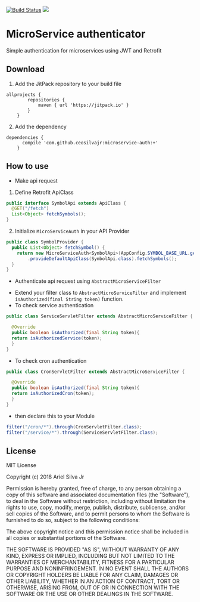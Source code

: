 [![Build Status](https://travis-ci.org/ceosilvajr/microservice-auth.svg?branch=master)](https://travis-ci.org/ceosilvajr/microservice-auth) [![](https://jitpack.io/v/ceosilvajr/microservice-auth.svg)](https://jitpack.io/#ceosilvajr/microservice-auth)

MicroService authenticator
=======
Simple authentication for microservices using JWT and Retrofit

Download 
-------
1. Add the JitPack repository to your build file
```
allprojects {
		repositories {
			maven { url 'https://jitpack.io' }
		}
	}
```
2. Add the dependency
```
dependencies {
	  compile 'com.github.ceosilvajr:microservice-auth:+'
	}
```

How to use
-------
* Make api request
1. Define Retrofit ApiClass
``` java
public interface SymbolApi extends ApiClass {
  @GET("/fetch")
  List<Object> fetchSymbols();
}
```
2. Initialize `MicroServiceAuth` in your API Provider
``` java
public class SymbolProvider {
  public List<Object> fetchSymbol() {
    return new MicroServiceAuth<SymbolApi>(AppConfig.SYMBOL_BASE_URL.getValue())
        .provideDefaultApiClass(SymbolApi.class).fetchSymbols();
  }
}
```
* Authenticate api request using `AbstractMicroServiceFilter`
- Extend your filter class to `AbstractMicroServiceFilter` and implement `isAuthorized(final String token)` function.
- To check service authentication
``` java
public class ServiceServletFilter extends AbstractMicroServiceFilter {

  @Override
  public boolean isAuthorized(final String token){
  return isAuthorizedService(token);
  }
}
```
- To check cron authentication
``` java
public class CronServletFilter extends AbstractMicroServiceFilter {

  @Override
  public boolean isAuthorized(final String token){
  return isAuthorizedCron(token);
  }
}
```

- then declare this to your Module
``` java
filter("/cron/*").through(CronServletFilter.class);
filter("/service/*").through(ServiceServletFilter.class);
```

License
-------

MIT License

Copyright (c) 2018 Ariel Silva Jr

Permission is hereby granted, free of charge, to any person obtaining a copy
of this software and associated documentation files (the "Software"), to deal
in the Software without restriction, including without limitation the rights
to use, copy, modify, merge, publish, distribute, sublicense, and/or sell
copies of the Software, and to permit persons to whom the Software is
furnished to do so, subject to the following conditions:

The above copyright notice and this permission notice shall be included in all
copies or substantial portions of the Software.

THE SOFTWARE IS PROVIDED "AS IS", WITHOUT WARRANTY OF ANY KIND, EXPRESS OR
IMPLIED, INCLUDING BUT NOT LIMITED TO THE WARRANTIES OF MERCHANTABILITY,
FITNESS FOR A PARTICULAR PURPOSE AND NONINFRINGEMENT. IN NO EVENT SHALL THE
AUTHORS OR COPYRIGHT HOLDERS BE LIABLE FOR ANY CLAIM, DAMAGES OR OTHER
LIABILITY, WHETHER IN AN ACTION OF CONTRACT, TORT OR OTHERWISE, ARISING FROM,
OUT OF OR IN CONNECTION WITH THE SOFTWARE OR THE USE OR OTHER DEALINGS IN THE
SOFTWARE.
